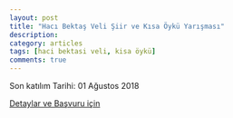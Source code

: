 ```yaml
---
layout: post
title: "Hacı Bektaş Veli Şiir ve Kısa Öykü Yarışması"
description: 
category: articles
tags: [haci bektasi veli, kisa öykü]
comments: true
---
```


Son katılım Tarihi: 01 Ağustos 2018

[Detaylar ve Başvuru için](http://www.cemcemii.com/haci-bektas-veli-2018-siir-ve-kisa-oyku-yarismasi//)